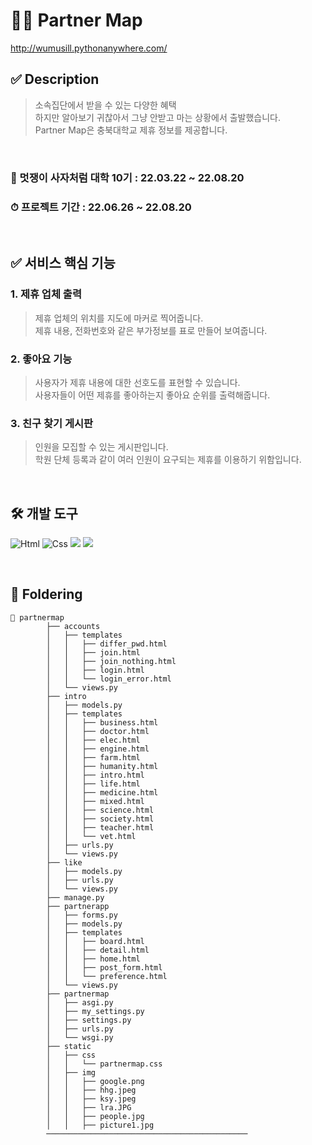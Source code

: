 # 🧑‍💻 Partner Map
http://wumusill.pythonanywhere.com/
## ✅ Description
> 소속집단에서 받을 수 있는 다양한 혜택 <br>
> 하지만 알아보기 귀찮아서 그냥 안받고 마는 상황에서 출발했습니다. <br>
> Partner Map은 충북대학교 제휴 정보를 제공합니다.

<br>


### 🦁 멋쟁이 사자처럼 대학 10기 : 22.03.22 ~ 22.08.20
### ⏱ 프로젝트 기간 : 22.06.26 ~ 22.08.20

<br>

## ✅ 서비스 핵심 기능
### 1. 제휴 업체 출력
> 제휴 업체의 위치를 지도에 마커로 찍어줍니다. <br>
> 제휴 내용, 전화번호와 같은 부가정보를 표로 만들어 보여줍니다. 
### 2. 좋아요 기능
> 사용자가 제휴 내용에 대한 선호도를 표현할 수 있습니다. <br>
> 사용자들이 어떤 제휴를 좋아하는지 좋아요 순위를 출력해줍니다.
### 3. 친구 찾기 게시판 
> 인원을 모집할 수 있는 게시판입니다. <br>
> 학원 단체 등록과 같이 여러 인원이 요구되는 제휴를 이용하기 위함입니다.

<br>

## 🛠 개발 도구
<img alt="Html" src ="https://img.shields.io/badge/HTML5-E34F26.svg?&style=for-the-badge&logo=HTML5&logoColor=white"/> <img alt="Css" src ="https://img.shields.io/badge/CSS-1572B6.svg?&style=for-the-badge&logo=CSS3&logoColor=white"/>
<img src="https://img.shields.io/badge/django-006643?style=for-the-badge&logo=django&logoColor=white"> <img src="https://img.shields.io/badge/mariaDB-003545?style=for-the-badge&logo=mariaDB&logoColor=white">

<br>

## 📁 Foldering
```
📁 partnermap
        ├── accounts
        │   ├── templates
        │   │   ├── differ_pwd.html
        │   │   ├── join.html
        │   │   ├── join_nothing.html
        │   │   ├── login.html
        │   │   └── login_error.html
        │   └── views.py
        ├── intro
        │   ├── models.py
        │   ├── templates
        │   │   ├── business.html
        │   │   ├── doctor.html
        │   │   ├── elec.html
        │   │   ├── engine.html
        │   │   ├── farm.html
        │   │   ├── humanity.html
        │   │   ├── intro.html
        │   │   ├── life.html
        │   │   ├── medicine.html
        │   │   ├── mixed.html
        │   │   ├── science.html
        │   │   ├── society.html
        │   │   ├── teacher.html
        │   │   └── vet.html
        │   ├── urls.py
        │   └── views.py
        ├── like
        │   ├── models.py
        │   ├── urls.py
        │   └── views.py
        ├── manage.py
        ├── partnerapp
        │   ├── forms.py
        │   ├── models.py
        │   ├── templates
        │   │   ├── board.html
        │   │   ├── detail.html
        │   │   ├── home.html
        │   │   ├── post_form.html
        │   │   └── preference.html
        │   └── views.py
        ├── partnermap
        │   ├── asgi.py
        │   ├── my_settings.py
        │   ├── settings.py
        │   ├── urls.py
        │   └── wsgi.py
        ├── static
        │   ├── css
        │   │   └── partnermap.css
        │   ├── img
        │   │   ├── google.png
        │   │   ├── hhg.jpeg
        │   │   ├── ksy.jpeg
        │   │   ├── lra.JPG
        │   │   ├── people.jpg
        │   │   ├── picture1.jpg
        ─────────────────────────────────────────────
```